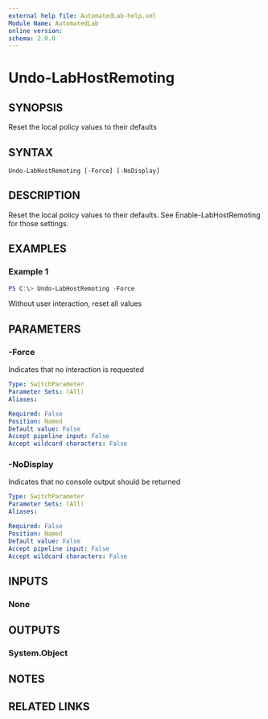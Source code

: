 ```yaml
---
external help file: AutomatedLab-help.xml
Module Name: AutomatedLab
online version:
schema: 2.0.0
---
```


# Undo-LabHostRemoting

## SYNOPSIS
Reset the local policy values to their defaults

## SYNTAX

```
Undo-LabHostRemoting [-Force] [-NoDisplay]
```

## DESCRIPTION
Reset the local policy values to their defaults.
See Enable-LabHostRemoting for those settings.

## EXAMPLES

### Example 1
```powershell
PS C:\> Undo-LabHostRemoting -Force
```

Without user interaction, reset all values

## PARAMETERS

### -Force
Indicates that no interaction is requested

```yaml
Type: SwitchParameter
Parameter Sets: (All)
Aliases:

Required: False
Position: Named
Default value: False
Accept pipeline input: False
Accept wildcard characters: False
```

### -NoDisplay
Indicates that no console output should be returned

```yaml
Type: SwitchParameter
Parameter Sets: (All)
Aliases:

Required: False
Position: Named
Default value: False
Accept pipeline input: False
Accept wildcard characters: False
```

## INPUTS

### None
## OUTPUTS

### System.Object
## NOTES

## RELATED LINKS

